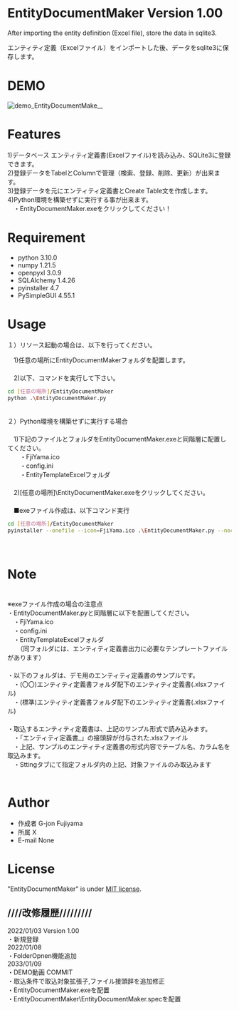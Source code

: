 # EntityDocumentMaker Version 1.00
After importing the entity definition (Excel file), store the data in sqlite3.  

エンティティ定義（Excelファイル）をインポートした後、データをsqlite3に保存します。  

# DEMO

![demo_EntityDocumentMake__](https://user-images.githubusercontent.com/95132992/148678091-35d72a0a-4c7f-4139-8c0c-e372fdf5392a.gif)  

# Features

1)データベース エンティティ定義書(Excelファイル)を読み込み、SQLite3に登録できます。  
2)登録データをTabelとColumnで管理（検索、登録、削除、更新）が出来ます。  
3)登録データを元にエンティティ定義書とCreate Table文を作成します。  
4)Python環境を構築せずに実行する事が出来ます。  
　・EntityDocumentMaker.exeをクリックしてください！

# Requirement

* python 3.10.0  
* numpy 1.21.5  
* openpyxl 3.0.9  
* SQLAlchemy 1.4.26  
* pyinstaller 4.7  
* PySimpleGUI 4.55.1  

# Usage

１）リソース起動の場合は、以下を行ってください。  

　1)任意の場所にEntityDocumentMakerフォルダを配置します。  
　  
　2)以下、コマンドを実行して下さい。  
```bash
cd [任意の場所]/EntityDocumentMaker
python .\EntityDocumentMaker.py
```
　  
２）Python環境を構築せずに実行する場合  
　  
　1)下記のファイルとフォルダをEntityDocumentMaker.exeと同階層に配置してください。  
　　・FjiYama.ico  
　　・config.ini  
　　・EntityTemplateExcelフォルダ  
　  
　2)[任意の場所]\EntityDocumentMaker.exeをクリックしてください。  
　  
　■exeファイル作成は、以下コマンド実行  
```bash
cd [任意の場所]/EntityDocumentMaker
pyinstaller --onefile --icon=FjiYama.ico .\EntityDocumentMaker.py --noconsole
```
　  
# Note
　  
※exeファイル作成の場合の注意点  
・EntityDocumentMaker.pyと同階層に以下を配置してください。  
　・FjiYama.ico  
　・config.ini  
　・EntityTemplateExcelフォルダ  
　　（同フォルダには、エンティティ定義書出力に必要なテンプレートファイルがあります）  
　  
・以下のフォルダは、デモ用のエンティティ定義書のサンプルです。  
　・(〇〇)エンティティ定義書フォルダ配下のエンティティ定義書(.xlsxファイル)  
　・(標準)エンティティ定義書フォルダ配下のエンティティ定義書(.xlsxファイル)  
　  
・取込するエンティティ定義書は、上記のサンプル形式で読み込みます。  
　・「エンティティ定義書_」の接頭辞が付与された.xlsxファイル  
　・上記、サンプルのエンティティ定義書の形式内容でテーブル名、カラム名を取込みます。  
　・Sttingタブにて指定フォルダ内の上記、対象ファイルのみ取込みます  
　  
# Author

* 作成者 G-jon Fujiyama
* 所属 X
* E-mail None

# License

"EntityDocumentMaker" is under [MIT license](https://en.wikipedia.org/wiki/MIT_License).  

## ////改修履歴/////////  
2022/01/03 Version 1.00  
・新規登録  
2022/01/08  
・FolderOpnen機能追加  
2033/01/09  
・DEMO動画 COMMIT    
・取込条件で取込対象拡張子,ファイル接頭辞を追加修正    
・EntityDocumentMaker.exeを配置  
・EntityDocumentMaker\EntityDocumentMaker.specを配置  
